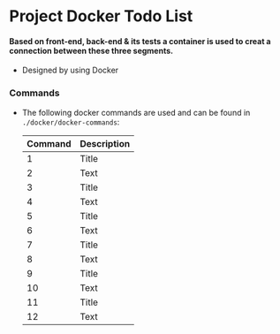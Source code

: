 # Project Docker Todo List

#### Based on front-end, back-end & its tests a container is used to creat a connection between these three segments.

* Designed by using Docker

### Commands
* The following docker commands are used and can be found in `./docker/docker-commands`:

  | Command     | Description |
  | ----------- | ----------- |
  | 1   | Title       |
  | 2   | Text        |
  | 3   | Title       |
  | 4   | Text        |
  | 5   | Title       |
  | 6   | Text        |
  | 7   | Title       |
  | 8   | Text        |
  | 9   | Title       |
  | 10  | Text        |
  | 11  | Title       |
  | 12  | Text        |

